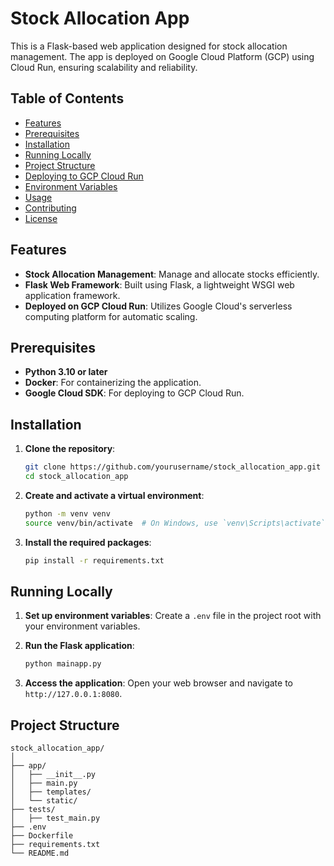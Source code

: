 # Stock Allocation App

This is a Flask-based web application designed for stock allocation management. The app is deployed on Google Cloud Platform (GCP) using Cloud Run, ensuring scalability and reliability.

## Table of Contents

- [Features](#features)
- [Prerequisites](#prerequisites)
- [Installation](#installation)
- [Running Locally](#running-locally)
- [Project Structure](#project-structure)
- [Deploying to GCP Cloud Run](#deploying-to-gcp-cloud-run)
- [Environment Variables](#environment-variables)
- [Usage](#usage)
- [Contributing](#contributing)
- [License](#license)

## Features

- **Stock Allocation Management**: Manage and allocate stocks efficiently.
- **Flask Web Framework**: Built using Flask, a lightweight WSGI web application framework.
- **Deployed on GCP Cloud Run**: Utilizes Google Cloud's serverless computing platform for automatic scaling.

## Prerequisites

- **Python 3.10 or later**
- **Docker**: For containerizing the application.
- **Google Cloud SDK**: For deploying to GCP Cloud Run.

## Installation

1. **Clone the repository**:

    ```sh
    git clone https://github.com/yourusername/stock_allocation_app.git
    cd stock_allocation_app
    ```

2. **Create and activate a virtual environment**:

    ```sh
    python -m venv venv
    source venv/bin/activate  # On Windows, use `venv\Scripts\activate`
    ```

3. **Install the required packages**:

    ```sh
    pip install -r requirements.txt
    ```

## Running Locally

1. **Set up environment variables**: Create a `.env` file in the project root with your environment variables.

2. **Run the Flask application**:

    ```sh
    python mainapp.py
    ```

3. **Access the application**: Open your web browser and navigate to `http://127.0.0.1:8080`.

## Project Structure

```plaintext
stock_allocation_app/
│
├── app/
│   ├── __init__.py
│   ├── main.py
│   ├── templates/
│   └── static/
├── tests/
│   ├── test_main.py
├── .env
├── Dockerfile
├── requirements.txt
└── README.md
